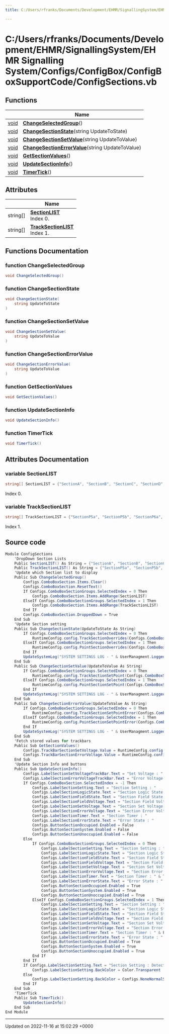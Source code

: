 ```yaml
---
title: C:/Users/rfranks/Documents/Development/EHMR/SignallingSystem/EHMR Signalling System/Configs/ConfigBox/ConfigBoxSupportCode/ConfigSections.vb

---
```


# C:/Users/rfranks/Documents/Development/EHMR/SignallingSystem/EHMR Signalling System/Configs/ConfigBox/ConfigBoxSupportCode/ConfigSections.vb



## Functions

|                | Name           |
| -------------- | -------------- |
| [void](/SignallingSystem-doc/vb/Files/SerialPixelLeds_8vb/#variable-void) | **[ChangeSelectedGroup](/SignallingSystem-doc/vb/Files/ConfigSections_8vb/#function-changeselectedgroup)**() |
| [void](/SignallingSystem-doc/vb/Files/SerialPixelLeds_8vb/#variable-void) | **[ChangeSectionState](/SignallingSystem-doc/vb/Files/ConfigSections_8vb/#function-changesectionstate)**(string UpdateToState) |
| [void](/SignallingSystem-doc/vb/Files/SerialPixelLeds_8vb/#variable-void) | **[ChangeSectionSetValue](/SignallingSystem-doc/vb/Files/ConfigSections_8vb/#function-changesectionsetvalue)**(string UpdateToValue) |
| [void](/SignallingSystem-doc/vb/Files/SerialPixelLeds_8vb/#variable-void) | **[ChangeSectionErrorValue](/SignallingSystem-doc/vb/Files/ConfigSections_8vb/#function-changesectionerrorvalue)**(string UpdateToValue) |
| [void](/SignallingSystem-doc/vb/Files/SerialPixelLeds_8vb/#variable-void) | **[GetSectionValues](/SignallingSystem-doc/vb/Files/ConfigSections_8vb/#function-getsectionvalues)**() |
| [void](/SignallingSystem-doc/vb/Files/SerialPixelLeds_8vb/#variable-void) | **[UpdateSectionInfo](/SignallingSystem-doc/vb/Files/ConfigSections_8vb/#function-updatesectioninfo)**() |
| [void](/SignallingSystem-doc/vb/Files/SerialPixelLeds_8vb/#variable-void) | **[TimerTick](/SignallingSystem-doc/vb/Files/ConfigSections_8vb/#function-timertick)**() |

## Attributes

|                | Name           |
| -------------- | -------------- |
| string[] | **[SectionLIST](/SignallingSystem-doc/vb/Files/ConfigSections_8vb/#variable-sectionlist)** <br>Index 0.  |
| string[] | **[TrackSectionLIST](/SignallingSystem-doc/vb/Files/ConfigSections_8vb/#variable-tracksectionlist)** <br>Index 1.  |


## Functions Documentation

### function ChangeSelectedGroup

```csharp
void ChangeSelectedGroup()
```


### function ChangeSectionState

```csharp
void ChangeSectionState(
    string UpdateToState
)
```


### function ChangeSectionSetValue

```csharp
void ChangeSectionSetValue(
    string UpdateToValue
)
```


### function ChangeSectionErrorValue

```csharp
void ChangeSectionErrorValue(
    string UpdateToValue
)
```


### function GetSectionValues

```csharp
void GetSectionValues()
```


### function UpdateSectionInfo

```csharp
void UpdateSectionInfo()
```


### function TimerTick

```csharp
void TimerTick()
```



## Attributes Documentation

### variable SectionLIST

```csharp
string[] SectionLIST = {"SectionA", "SectionB", "SectionC", "SectionD", "SectionE", "SectionF", "SectionG", "SectionH", "SectionI", "SectionJ", "SectionK", "SectionL", "SectionM", "SectionN", "SectionO", "SectionP", "SectionQ", "SectionDE", "SectionNO", "SectionOP", "SectionQ10", "SectionA11", "SectionF12", "SectionF13", "SectionNO14", "SectionC19", "SectionR", "SectionCD"};
```

Index 0. 

### variable TrackSectionLIST

```csharp
string[] TrackSectionLIST = {"SectionP5a", "SectionP5b", "SectionP6a", "SectionP6b", "SectionP10", "SectionP11", "SectionP12", "SectionP13", "SectionP14", "SectionP19"};
```

Index 1. 


## Source code

```csharp
Module ConfigSections
    'DropDown Section Lists
    Public SectionLIST() As String = {"SectionA", "SectionB", "SectionC", "SectionD", "SectionE", "SectionF", "SectionG", "SectionH", "SectionI", "SectionJ", "SectionK", "SectionL", "SectionM", "SectionN", "SectionO", "SectionP", "SectionQ", "SectionDE", "SectionNO", "SectionOP", "SectionQ10", "SectionA11", "SectionF12", "SectionF13", "SectionNO14", "SectionC19", "SectionR", "SectionCD"} 'Index 0
    Public TrackSectionLIST() As String = {"SectionP5a", "SectionP5b", "SectionP6a", "SectionP6b", "SectionP10", "SectionP11", "SectionP12", "SectionP13", "SectionP14", "SectionP19"} 'Index 1
    'Update which Section list to display
    Public Sub ChangeSelectedGroup()
        Configs.ComboBoxSection.Items.Clear()
        Configs.ComboBoxSection.ResetText()
        If Configs.ComboBoxSectionGroups.SelectedIndex = 0 Then
            Configs.ComboBoxSection.Items.AddRange(SectionLIST)
        ElseIf Configs.ComboBoxSectionGroups.SelectedIndex = 1 Then
            Configs.ComboBoxSection.Items.AddRange(TrackSectionLIST)
        End If
        Configs.ComboBoxSection.DroppedDown = True
    End Sub
    'Update Section setting
    Public Sub ChangeSectionState(UpdateToState As String)
        If Configs.ComboBoxSectionGroups.SelectedIndex = 0 Then
            RuntimeConfig.config.TrackSectionOverrides(Configs.ComboBoxSection.SelectedIndex) = UpdateToState
        ElseIf Configs.ComboBoxSectionGroups.SelectedIndex = 1 Then
            RuntimeConfig.config.PointSectionOverrides(Configs.ComboBoxSection.SelectedIndex) = UpdateToState
        End If
        UpdateSystemLog("SYSTEM SETTINGS LOG - " & UserManagment.LoggedInUserName & " Updated Section " & Configs.ComboBoxSection.Text & " To " & UpdateToState)
    End Sub
    Public Sub ChangeSectionSetValue(UpdateToValue As String)
        If Configs.ComboBoxSectionGroups.SelectedIndex = 0 Then
            RuntimeConfig.config.TrackSectionSetPoint(Configs.ComboBoxSection.SelectedIndex) = UpdateToValue
        ElseIf Configs.ComboBoxSectionGroups.SelectedIndex = 1 Then
            RuntimeConfig.config.PointSectionSetPoint(Configs.ComboBoxSection.SelectedIndex) = UpdateToValue
        End If
        UpdateSystemLog("SYSTEM SETTINGS LOG - " & UserManagment.LoggedInUserName & " Updated Section " & Configs.ComboBoxSection.Text & " Trigger value to " & UpdateToValue)
    End Sub
    Public Sub ChangeSectionErrorValue(UpdateToValue As String)
        If Configs.ComboBoxSectionGroups.SelectedIndex = 0 Then
            RuntimeConfig.config.TrackSectionSetPointError(Configs.ComboBoxSection.SelectedIndex) = UpdateToValue
        ElseIf Configs.ComboBoxSectionGroups.SelectedIndex = 1 Then
            RuntimeConfig.config.PointSectionSetPointError(Configs.ComboBoxSection.SelectedIndex) = UpdateToValue
        End If
        UpdateSystemLog("SYSTEM SETTINGS LOG - " & UserManagment.LoggedInUserName & " Updated Section " & Configs.ComboBoxSection.Text & " Error value to " & UpdateToValue)
    End Sub
    'Fetch stored values for trackbars
    Public Sub GetSectionValues()
        Configs.TrackBarSectionSetVoltage.Value = RuntimeConfig.config.TrackSectionSetPoint(Configs.ComboBoxSection.SelectedIndex)
        Configs.TrackBarSectionErrorVoltage.Value = RuntimeConfig.config.TrackSectionSetPointError(Configs.ComboBoxSection.SelectedIndex)
    End Sub
    'Update Section Info and buttons
    Public Sub UpdateSectionInfo()
        Configs.LabelSectionSetVoltageTrackBar.Text = "Set Voltage : " & Configs.TrackBarSectionSetVoltage.Value
        Configs.LabelSectionErrorVoltageTrackBar.Text = "Error Voltage : " & Configs.TrackBarSectionErrorVoltage.Value
        If Configs.ComboBoxSection.SelectedIndex = -1 Then
            Configs.LabelSectionSetting.Text = "Section Setting : "
            Configs.LabelSectionLogicState.Text = "Section Logic State : "
            Configs.LabelSectionFieldState.Text = "Section Field State : "
            Configs.LabelSectionFieldVoltage.Text = "Section Field Voltage : "
            Configs.LabelSectionSetVoltage.Text = "Section Set Voltage : "
            Configs.LabelSectionErrorVoltage.Text = "Section Error Voltage : "
            Configs.LabelSectionTimer.Text = "Section Timer : "
            Configs.LabelSectionErrorState.Text = "Error State : "
            Configs.ButtonSectionOccupied.Enabled = False
            Configs.ButtonSectionSystem.Enabled = False
            Configs.ButtonSectionUnoccupied.Enabled = False
        Else
            If Configs.ComboBoxSectionGroups.SelectedIndex = 0 Then
                Configs.LabelSectionSetting.Text = "Section Setting : " & RuntimeConfig.config.TrackSectionOverrides(Configs.ComboBoxSection.SelectedIndex)
                Configs.LabelSectionLogicState.Text = "Section Logic State : " & TrackSectionUnoccupied(Configs.ComboBoxSection.SelectedIndex)
                Configs.LabelSectionFieldState.Text = "Section Field State : " & TrackSectionField(Configs.ComboBoxSection.SelectedIndex)
                Configs.LabelSectionFieldVoltage.Text = "Section Field Voltage : " & ActualAnalogValue(Configs.ComboBoxSection.SelectedIndex + 1) & "V"
                Configs.LabelSectionSetVoltage.Text = "Section Set Voltage : " & RuntimeConfig.config.TrackSectionSetPoint(Configs.ComboBoxSection.SelectedIndex) & "V"
                Configs.LabelSectionErrorVoltage.Text = "Section Error Voltage : " & RuntimeConfig.config.TrackSectionSetPointError(Configs.ComboBoxSection.SelectedIndex) & "V"
                Configs.LabelSectionTimer.Text = "Section Timer : " & TrackSectionTimer(Configs.ComboBoxSection.SelectedIndex)
                Configs.LabelSectionErrorState.Text = "Error State : " & TrackSectionError(Configs.ComboBoxSection.SelectedIndex)
                Configs.ButtonSectionOccupied.Enabled = True
                Configs.ButtonSectionSystem.Enabled = True
                Configs.ButtonSectionUnoccupied.Enabled = True
            ElseIf Configs.ComboBoxSectionGroups.SelectedIndex = 1 Then
                Configs.LabelSectionSetting.Text = "Section Setting : " & RuntimeConfig.config.PointSectionOverrides(Configs.ComboBoxSection.SelectedIndex)
                Configs.LabelSectionLogicState.Text = "Section Logic State : " & PointSectionUnoccupied(Configs.ComboBoxSection.SelectedIndex)
                Configs.LabelSectionFieldState.Text = "Section Field State : " & PointSectionField(Configs.ComboBoxSection.SelectedIndex)
                Configs.LabelSectionFieldVoltage.Text = "Section Field Voltage : " & ActualAnalogValue(AnalogInputPointSections(Configs.ComboBoxSection.SelectedIndex)) & "V"
                Configs.LabelSectionSetVoltage.Text = "Section Set Voltage : " & RuntimeConfig.config.PointSectionSetPoint(Configs.ComboBoxSection.SelectedIndex) & "V"
                Configs.LabelSectionErrorVoltage.Text = "Section Error Voltage : " & RuntimeConfig.config.PointSectionSetPointError(Configs.ComboBoxSection.SelectedIndex) & "V"
                Configs.LabelSectionTimer.Text = "Section Timer : " & PointSectionTimer(Configs.ComboBoxSection.SelectedIndex)
                Configs.LabelSectionErrorState.Text = "Error State : " & PointSectionError(Configs.ComboBoxSection.SelectedIndex)
                Configs.ButtonSectionOccupied.Enabled = True
                Configs.ButtonSectionSystem.Enabled = True
                Configs.ButtonSectionUnoccupied.Enabled = True
            End If
        End If
        If Configs.LabelSectionSetting.Text = "Section Setting : Detect" Or Configs.LabelSectionSetting.Text = "Section Setting : " Then
            Configs.LabelSectionSetting.BackColor = Color.Transparent
        Else
            Configs.LabelSectionSetting.BackColor = Configs.NoneNormalSetting
        End If
    End Sub
    'TimerTick
    Public Sub TimerTick()
        UpdateSectionInfo()
    End Sub
End Module
```


-------------------------------

Updated on 2022-11-16 at 15:02:29 +0000

